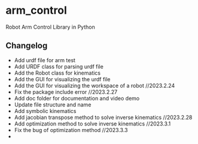 # arm_control
Robot Arm Control Library in Python


## Changelog

* Add urdf file for arm test
* Add URDF class for parsing urdf file
* Add the Robot class for kinematics
* Add the GUI for visualizing the urdf file
* Add the GUI for visualizing the workspace of a robot //2023.2.24
* Fix the package include error //2023.2.27
* Add doc folder for documentation and video demo
* Update file structure and name
* Add symbolic kinematics
* Add jacobian transpose method to solve inverse kinematics //2023.2.28
* Add optimization method to solve inverse kinematics //2023.3.1
* Fix the bug of optimization method //2023.3.3
* 